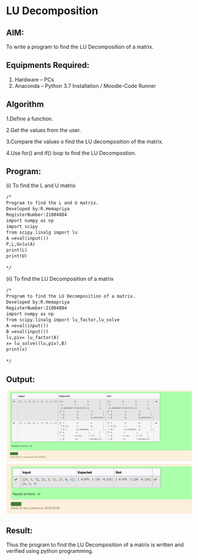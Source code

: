 # LU Decomposition 

## AIM:
To write a program to find the LU Decomposition of a matrix.

## Equipments Required:
1. Hardware – PCs
2. Anaconda – Python 3.7 Installation / Moodle-Code Runner

## Algorithm
1.Define a function.

2.Get the values from the user.

3.Compare the values o find the LU decomposition of the matrix.

4.Use for() and if() loop to find the LU Decompostion. 
 

## Program:
(i) To find the L and U matrix
```
/*
Program to find the L and U matrix.
Developed by:R.Hemapriya 
RegisterNumber:21004884
import numpy as np
import scipy
from scipy.linalg import lu
A =eval(input())
P,L,U=lu(A)
print(L)
print(U)

*/
```
(ii) To find the LU Decomposition of a matrix
```
/*
Program to find the LU Decomposition of a matrix.
Developed by:R.Hemapriya 
RegisterNumber:21004884
import numpy as np
from scipy.linalg import lu_factor,lu_solve
A =eval(input())
B =eval(input())
lu,piv= lu_factor(A)
x= lu_solve((lu,piv),B)
print(x)

*/
```

## Output:
![lu decomposition](https://github.com/Hemapriya-2004/LU-Decomposition/blob/79ca1cd1f0c2e51d6fd3ff7065bd13796aac9343/ss1.PNG)
![lu decomposition](https://github.com/Hemapriya-2004/LU-Decomposition/blob/79ca1cd1f0c2e51d6fd3ff7065bd13796aac9343/ss.PNG)


## Result:
Thus the program to find the LU Decomposition of a matrix is written and verified using python programming.

